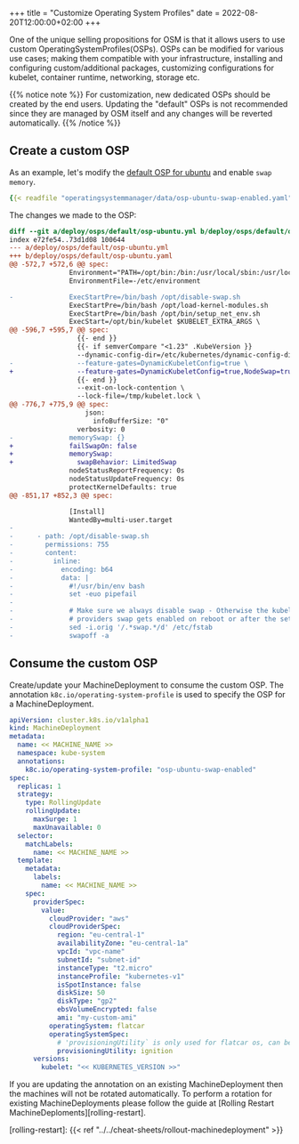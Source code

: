 +++
title = "Customize Operating System Profiles"
date = 2022-08-20T12:00:00+02:00
+++

One of the unique selling propositions for OSM is that it allows users to use custom OperatingSystemProfiles(OSPs). OSPs can be modified for various use cases; making them compatible with your infrastructure, installing and configuring custom/additional packages, customizing configurations for kubelet, container runtime, networking, storage etc.

{{% notice note %}}
For customization, new dedicated OSPs should be created by the end users. Updating the "default" OSPs is not recommended since they are managed by OSM itself and any changes will be reverted automatically.
{{% /notice %}}

## Create a custom OSP

As an example, let's modify the [default OSP for ubuntu](https://github.com/kubermatic/operating-system-manager/blob/master/deploy/osps/default/osp-ubuntu.yaml) and enable `swap memory`.

```yaml
{{< readfile "operatingsystemmanager/data/osp-ubuntu-swap-enabled.yaml" >}}
```

The changes we made to the OSP:

```diff
diff --git a/deploy/osps/default/osp-ubuntu.yml b/deploy/osps/default/osp-ubuntu.yaml
index e72fe54..73d1d08 100644
--- a/deploy/osps/default/osp-ubuntu.yml
+++ b/deploy/osps/default/osp-ubuntu.yaml
@@ -572,7 +572,6 @@ spec:
               Environment="PATH=/opt/bin:/bin:/usr/local/sbin:/usr/local/bin:/usr/sbin:/usr/bin:/sbin/"
               EnvironmentFile=-/etc/environment

-              ExecStartPre=/bin/bash /opt/disable-swap.sh
               ExecStartPre=/bin/bash /opt/load-kernel-modules.sh
               ExecStartPre=/bin/bash /opt/bin/setup_net_env.sh
               ExecStart=/opt/bin/kubelet $KUBELET_EXTRA_ARGS \
@@ -596,7 +595,7 @@ spec:
                 {{- end }}
                 {{- if semverCompare "<1.23" .KubeVersion }}
                 --dynamic-config-dir=/etc/kubernetes/dynamic-config-dir \
-                --feature-gates=DynamicKubeletConfig=true \
+                --feature-gates=DynamicKubeletConfig=true,NodeSwap=true \
                 {{- end }}
                 --exit-on-lock-contention \
                 --lock-file=/tmp/kubelet.lock \
@@ -776,7 +775,9 @@ spec:
                   json:
                     infoBufferSize: "0"
                 verbosity: 0
-              memorySwap: {}
+              failSwapOn: false
+              memorySwap:
+                swapBehavior: LimitedSwap
               nodeStatusReportFrequency: 0s
               nodeStatusUpdateFrequency: 0s
               protectKernelDefaults: true
@@ -851,17 +852,3 @@ spec:

               [Install]
               WantedBy=multi-user.target
-
-      - path: /opt/disable-swap.sh
-        permissions: 755
-        content:
-          inline:
-            encoding: b64
-            data: |
-              #!/usr/bin/env bash
-              set -euo pipefail
-
-              # Make sure we always disable swap - Otherwise the kubelet won't start as for some cloud
-              # providers swap gets enabled on reboot or after the setup script has finished executing.
-              sed -i.orig '/.*swap.*/d' /etc/fstab
-              swapoff -a

```

## Consume the custom OSP

Create/update your MachineDeployment to consume the custom OSP. The annotation `k8c.io/operating-system-profile` is used to specify the OSP for a MachineDeployment.

```yaml
apiVersion: cluster.k8s.io/v1alpha1
kind: MachineDeployment
metadata:
  name: << MACHINE_NAME >>
  namespace: kube-system
  annotations:
    k8c.io/operating-system-profile: "osp-ubuntu-swap-enabled"
spec:
  replicas: 1
  strategy:
    type: RollingUpdate
    rollingUpdate:
      maxSurge: 1
      maxUnavailable: 0
  selector:
    matchLabels:
      name: << MACHINE_NAME >>
  template:
    metadata:
      labels:
        name: << MACHINE_NAME >>
    spec:
      providerSpec:
        value:
          cloudProvider: "aws"
          cloudProviderSpec:
            region: "eu-central-1"
            availabilityZone: "eu-central-1a"
            vpcId: "vpc-name"
            subnetId: "subnet-id"
            instanceType: "t2.micro"
            instanceProfile: "kubernetes-v1"
            isSpotInstance: false
            diskSize: 50
            diskType: "gp2"
            ebsVolumeEncrypted: false
            ami: "my-custom-ami"
          operatingSystem: flatcar
          operatingSystemSpec:
            # 'provisioningUtility` is only used for flatcar os, can be set to ignition or cloud-init. Defaults to ignition.
            provisioningUtility: ignition
      versions:
        kubelet: "<< KUBERNETES_VERSION >>"
```

If you are updating the annotation on an existing MachineDeployment then the machines will not be rotated automatically. To perform a rotation for existing MachineDeployments please follow the guide at [Rolling Restart MachineDeploments][rolling-restart].

[rolling-restart]: {{< ref "../../cheat-sheets/rollout-machinedeployment" >}}
